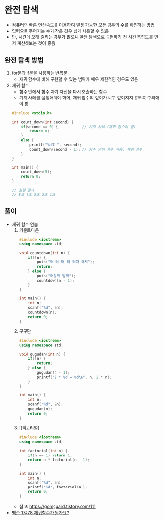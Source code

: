 # 완전 탐색
- 컴퓨터의 빠른 연산속도를 이용하여 발생 가능한 모든 경우의 수를 확인하는 방법
- 입력으로 주어지는 수가 작은 경우 쉽게 사용할 수 있음
- 단, 시간이 오래 걸리는 경우가 많으니 완전 탐색으로 구현하기 전 시간 복잡도를 먼저 계산해보는 것이 좋음

## 완전 탐색 방법
1. for문과 if문을 사용하는 반복문
    - 재귀 함수에 비해 구현할 수 있는 범위가 매우 제한적인 경우도 있음
2. 재귀 함수
    - 함수 안에서 함수 자기 자신을 다시 호출하는 함수
    - 기저 사례를 설정해줘야 하며, 재귀 함수의 깊이가 너무 깊어지지 않도록 주의해야 함
    ``` c
    #include <stdio.h>

    int count_down(int second) {
        if(second == 0) {	        // 기저 사례 (재귀 함수의 끝)
            return 0;
        }
        else {
            printf("%d초 ", second);
            count_down(second - 1);	// 함수 안의 함수 사용: 재귀 함수
        }
    }

    int main() {
        count_down(5);
        return 0;
    }

    // 실행 결과
    // 5초 4초 3초 2초 1초
    ```

## 풀이
- 재귀 함수 연습
    1. 카운트다운
        ``` c++
        #include <iostream>
        using namespace std;

        void countdown(int n) {
            if(!n) {
                puts("터 터 터 터 터져 터져");
                return;
            } else {
                puts("터질까 말까");
                countdown(n - 1);
            }
        }

        int main() {
            int n;
            scanf("%d", &n);
            countdown(n);
            return 0;
        }
        ```
    2. 구구단
        ``` c++
        #include <iostream>
        using namespace std;

        void gugudan(int n) {
            if(!n) {
                return;
            } else {
                gugudan(n - 1);
                printf("2 * %d = %d\n", n, 2 * n);
            }
        }

        int main() {
            int n;
            scanf("%d", &n);
            gugudan(n);
            return 0;
        }
        ```
    3. !(팩토리얼)
        ``` c++
        #include <iostream>
        using namespace std;

        int factorial(int n) {
            if(n == 1) return 1;
            return n * factorial(n - 1);
        }

        int main() {
            int n;
            scanf("%d", &n);
            printf("%d", factorial(n));
            return 0;
        }
        ```
    - 참고: https://gomguard.tistory.com/111
- [백준 17478 재귀함수가 뭔가요?](../../baekjoon/17478-재귀함수가-뭔가요%3F.md)